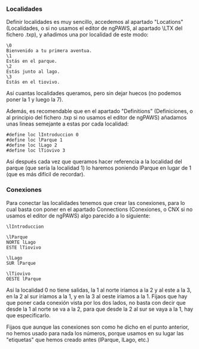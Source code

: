 ### Localidades
Definir localidades es muy sencillo, accedemos al apartado "Locations" (Localidades, o si no usamos el editor de ngPAWS, al apartado \LTX del fichero .txp), y añadimos una por localidad de este modo:

```
\0
Bienvenido a tu primera aventua.
\1
Estás en el parque.
\2
Estás junto al lago.
\3
Estás en el tiovivo.
```

Así cuantas localidades queramos, pero sin dejar huecos (no podemos poner la 1 y luego la 7).

Además, es recomendable que en el apartado "Definitions" (Definiciones, o al principio del fichero .txp si no usamos el editor de ngPAWS) añadamos unas lineas semejante a estas por cada localidad:

```
#define loc lIntroduccion 0
#define loc lParque 1
#define loc lLago 2
#define loc lTiovivo 3
```

Así después cada vez que queramos hacer referencia a la localidad del parque (que sería la localidad 1) lo haremos poniendo lParque en lugar de 1 (que es más difícil de recordar).

### Conexiones

Para conectar las localidades tenemos que crear las conexiones, para lo cual basta con poner en el apartado Connections (Conexiones, o CNX si no usamos el editor de ngPAWS) algo parecido a lo siguiente:

```
\lIntroduccion

\lParque
NORTE lLago
ESTE lTiovivo

\lLago
SUR lParque

\lTiovivo
OESTE lParque
```

Así la localidad 0 no tiene salidas, la 1 al norte iríamos a la 2 y al este a la 3, en la 2 al sur iríamos a la 1, y en la 3 al oeste iríamos a la 1. Fijaos que hay que poner cada conexión vista por los dos lados, no basta con decir que desde la 1 al norte se va a la 2, para que desde la 2 al sur se vaya a la 1, hay que especificarlo.

Fijaos que aunque las conexiones son como he dicho en el punto anterior, no hemos usado para nada los números, porque usamos en su lugar las "etiquetas" que hemos creado antes (lParque, lLago, etc.)